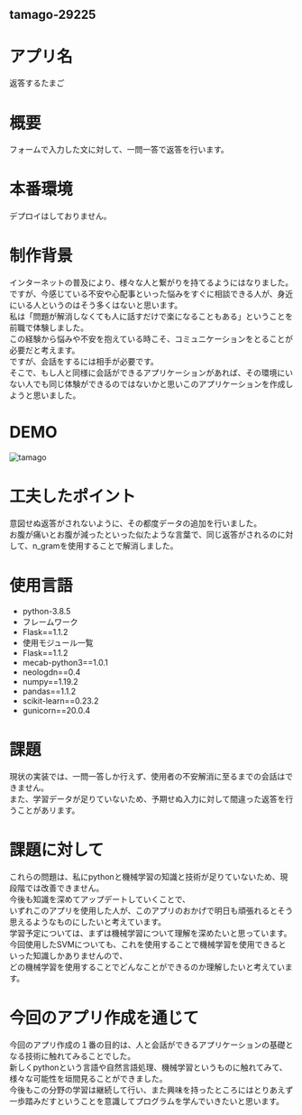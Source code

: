 ## tamago-29225
# アプリ名  
返答するたまご  
  
# 概要  
フォームで入力した文に対して、一問一答で返答を行います。  

# 本番環境  
デプロイはしておりません。  

# 制作背景  
インターネットの普及により、様々な人と繋がりを持てるようにはなりました。  
ですが、今感じている不安や心配事といった悩みをすぐに相談できる人が、身近にいる人というのはそう多くはないと思います。  
私は「問題が解消しなくても人に話すだけで楽になることもある」ということを前職で体験しました。  
この経験から悩みや不安を抱えている時こそ、コミュニケーションをとることが必要だと考えます。  
ですが、会話をするには相手が必要です。  
そこで、もし人と同様に会話ができるアプリケーションがあれば、その環境にいない人でも同じ体験ができるのではないかと思いこのアプリケーションを作成しようと思いました。  


# DEMO  
![tamago](https://user-images.githubusercontent.com/69794984/95052187-7735cc00-0729-11eb-9408-c7b2e85c1e9d.gif)  
  
# 工夫したポイント  
意図せぬ返答がされないように、その都度データの追加を行いました。  
お腹が痛いとお腹が減ったといった似たような言葉で、同じ返答がされるのに対して、n_gramを使用することで解消しました。  
          
# 使用言語  
* python-3.8.5  
* フレームワーク  
* Flask==1.1.2  
* 使用モジュール一覧  
* Flask==1.1.2  
* mecab-python3==1.0.1  
* neologdn==0.4  
* numpy==1.19.2  
* pandas==1.1.2  
* scikit-learn==0.23.2  
* gunicorn==20.0.4  
  
# 課題  
現状の実装では、一問一答しか行えず、使用者の不安解消に至るまでの会話はできません。  
また、学習データが足りていないため、予期せぬ入力に対して間違った返答を行うことがあリます。  
  
# 課題に対して  
これらの問題は、私にpythonと機械学習の知識と技術が足りていないため、現段階では改善できません。  
今後も知識を深めてアップデートしていくことで、  
いずれこのアプリを使用した人が、このアプリのおかげで明日も頑張れるとそう思えるようなものにしたいと考えています。  
学習予定については、まずは機械学習について理解を深めたいと思っています。  
今回使用したSVMについても、これを使用することで機械学習を使用できるといった知識しかありませんので、  
どの機械学習を使用することでどんなことができるのか理解したいと考えています。  
  
# 今回のアプリ作成を通じて  
今回のアプリ作成の１番の目的は、人と会話ができるアプリケーションの基礎となる技術に触れてみることでした。  
新しくpythonという言語や自然言語処理、機械学習というものに触れてみて、様々な可能性を垣間見ることができました。   
今後もこの分野の学習は継続して行い、また興味を持ったところにはとりあえず一歩踏みだすということを意識してプログラムを学んでいきたいと思います。


